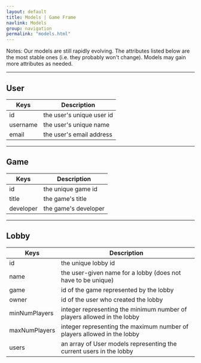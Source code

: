 ```yaml
---
layout: default
title: Models | Game Frame
navlink: Models
group: navigation
permalink: "models.html"
---
```


Notes: Our models are still rapidly evolving. The attributes listed below are the most stable ones (i.e. they probably won't change). Models may gain more attributes as needed.

--------------------------------------------------

## User

| Keys | Description |
| ---- | ------ |
| id | the user's unique user id |
| username | the user's unique name |
| email | the user's email address |

--------------------------------------------------

## Game

| Keys | Description |
| ---- | ------ |
| id | the unique game id |
| title | the game's title |
| developer | the game's developer |

--------------------------------------------------

## Lobby

| Keys | Description |
| ---- | ------ |
| id | the unique lobby id |
| name | the user-given name for a lobby (does not have to be unique) |
| game | id of the game represented by the lobby |
| owner | id of the user who created the lobby |
| minNumPlayers | integer representing the minimum number of players allowed in the lobby |
| maxNumPlayers | integer representing the maximum number of players allowed in the lobby |
| users | an array of User models representing the current users in the lobby |
